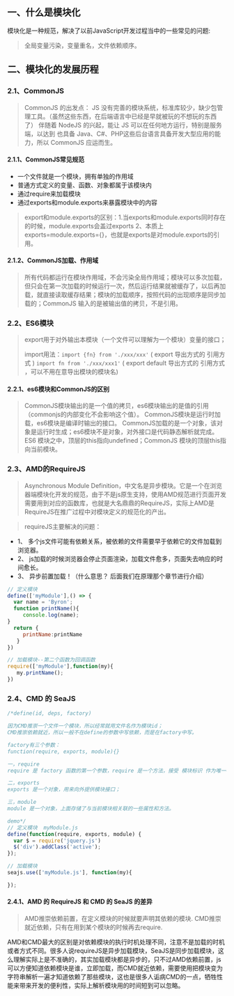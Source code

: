 ## 一、什么是模块化

模块化是一种规范，解决了以前JavaScript开发过程当中的一些常见的问题:

> 全局变量污染，变量重名，文件依赖顺序。

## 二、模块化的发展历程

### 2.1、CommonJS

> CommonJS 的出发点： JS 没有完善的模块系统，标准库较少，缺少包管理工具。（虽然这些东西，在后端语言中已经是早就被玩的不想玩的东西了） 伴随着 NodeJS 的兴起，能让 JS 可以在任何地方运行，特别是服务端，以达到 也具备 Java、C#、PHP这些后台语言具备开发大型应用的能力，所以 CommonJS 应运而生。

#### 2.1.1、CommonJS常见规范

- 一个文件就是一个模块，拥有单独的作用域
- 普通方式定义的变量、函数、对象都属于该模块内
- 通过require来加载模块
- 通过exports和module.exports来暴露模块中的内容

> export和module.exports的区别：1.当exports和module.exports同时存在的时候，module.exports会盖过exports 2、本质上exports=module.exports={}，也就是exports是对module.exports的引用。

#### 2.1.2、CommonJS加载、作用域

> 所有代码都运行在模块作用域，不会污染全局作用域；模块可以多次加载，但只会在第一次加载的时候运行一次，然后运行结果就被缓存了，以后再加载，就直接读取缓存结果；模块的加载顺序，按照代码的出现顺序是同步加载的；CommonJS 输入的是被输出值的拷贝，不是引用。

### 2.2、ES6模块

> export用于对外输出本模块（一个文件可以理解为一个模块）变量的接口；
>
> import用法：`import {fn} from './xxx/xxx'` ( export 导出方式的 引用方式 ) `import fn from './xxx/xxx1'` ( export default 导出方式的 引用方式 ，可以不用在意导出模块的模块名)

#### 2.2.1、es6模块和CommonJS的区别

> CommonJS模块输出的是一个值的拷贝，es6模块输出的是值的引用（commonjs的内部变化不会影响这个值）。
> CommonJS模块是运行时加载，es6模块是编译时输出的接口。
> CommonJS加载的是一个对象，该对象是运行时生成；es6模块不是对象，对外接口是代码静态解析就完成。
> ES6 模块之中，顶层的this指向undefined；CommonJS 模块的顶层this指向当前模块。

### 2.3、AMD的RequireJS

> Asynchronous Module Definition，中文名是异步模块。它是一个在浏览器端模块化开发的规范，由于不是js原生支持，使用AMD规范进行页面开发需要用到对应的函数库，也就是大名鼎鼎的RequireJS，实际上AMD是RequireJS在推广过程中对模块定义的规范化的产出。

> requireJS主要解决的问题：

- 1、 多个js文件可能有依赖关系，被依赖的文件需要早于依赖它的文件加载到浏览器。
- 2、 js加载的时候浏览器会停止页面渲染，加载文件愈多，页面失去响应的时间愈长。
- 3、 异步前置加载！（什么意思？ 后面我们在原理那个章节进行介绍）

```javascript
// 定义模块
define(['myModule'],() => {
  var name = 'Byron';
  function printName(){
     console.log(name);
}
  return {
     printName:printName
   }
})

// 加载模块--第二个函数为回调函数
require(['myModule'],function(my){
   my.printName();
})
```

### 2.4、CMD 的 SeaJS

```javascript
/*define(id, deps, factory)

因为CMD推崇一个文件一个模块，所以经常就用文件名作为模块id；
CMD推崇依赖就近，所以一般不在define的参数中写依赖，而是在factory中写。

factory有三个参数：
function(require, exports, module){}

一，require
require 是 factory 函数的第一个参数，require 是一个方法，接受 模块标识 作为唯一参数，用来获取其他模块提供的接口；

二，exports
exports 是一个对象，用来向外提供模块接口；

三，module
module 是一个对象，上面存储了与当前模块相关联的一些属性和方法。

demo*/
// 定义模块  myModule.js
define(function(require, exports, module) {
  var $ = require('jquery.js')
  $('div').addClass('active');
});

// 加载模块
seajs.use(['myModule.js'], function(my){

});
```

#### 2.4.1、AMD 的 RequireJS 和 CMD 的 SeaJS 的差异

> AMD推崇依赖前置，在定义模块的时候就要声明其依赖的模块. CMD推崇就近依赖，只有在用到某个模块的时候再去require.

AMD和CMD最大的区别是对依赖模块的执行时机处理不同，注意不是加载的时机或者方式不同。很多人说requireJS是异步加载模块，SeaJS是同步加载模块，这么理解实际上是不准确的，其实加载模块都是异步的，只不过AMD依赖前置，js可以方便知道依赖模块是谁，立即加载，而CMD就近依赖，需要使用把模块变为字符串解析一遍才知道依赖了那些模块，这也是很多人诟病CMD的一点，牺牲性能来带来开发的便利性，实际上解析模块用的时间短到可以忽略。